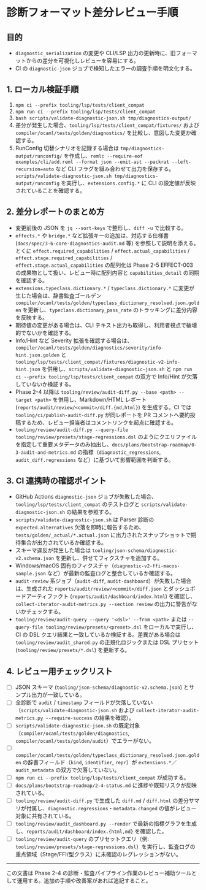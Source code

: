 # 診断フォーマット差分レビュー手順

## 目的
- `diagnostic_serialization` の変更や CLI/LSP 出力の更新時に、旧フォーマットからの差分を可視化しレビューを容易にする。
- CI の `diagnostic-json` ジョブで検知したエラーの調査手順を明文化する。

## 1. ローカル検証手順
1. `npm ci --prefix tooling/lsp/tests/client_compat`
2. `npm run ci --prefix tooling/lsp/tests/client_compat`
3. `bash scripts/validate-diagnostic-json.sh tmp/diagnostics-output/`
4. 差分が発生した場合、`tooling/lsp/tests/client_compat/fixtures/` および `compiler/ocaml/tests/golden/diagnostics/` を比較し、意図した変更か確認する。
5. RunConfig 切替シナリオを記録する場合は `tmp/diagnostics-output/runconfig/` を作成し、`remlc --require-eof examples/cli/add.reml --format json --emit-ast --packrat --left-recursion=auto` など CLI フラグを組み合わせて出力を保存する。`scripts/validate-diagnostic-json.sh tmp/diagnostics-output/runconfig` を実行し、`extensions.config.*` に CLI の設定値が反映されていることを確認する。

## 2. 差分レポートのまとめ方
- 変更前後の JSON を `jq --sort-keys` で整形し、`diff -u` で比較する。
- `effects.*` や `bridge.*` など拡張キーの追加は、対応する仕様書 (`docs/spec/3-6-core-diagnostics-audit.md` 等) を参照して説明を添える。とくに `effect.required_capabilities` / `effect.actual_capabilities` / `effect.stage.required_capabilities` / `effect.stage.actual_capabilities` の配列化は Phase 2-5 EFFECT-003 の成果物として扱い、レビュー時に配列内容と `capabilities_detail` の同期を確認する。
- `extensions.typeclass.dictionary.*` / `typeclass.dictionary.*` に変更が生じた場合は、辞書監査ゴールデン `compiler/ocaml/tests/golden/typeclass_dictionary_resolved.json.golden` を更新し、`typeclass.dictionary_pass_rate` のトラッキングに差分内容を反映する。
- 期待値の変更がある場合は、CLI テキスト出力も取得し、利用者視点で破壊的でないかを確認する。
- Info/Hint など Severity 拡張を確認する場合は、`compiler/ocaml/tests/golden/diagnostics/severity/info-hint.json.golden` と `tooling/lsp/tests/client_compat/fixtures/diagnostic-v2-info-hint.json` を併用し、`scripts/validate-diagnostic-json.sh` と `npm run ci --prefix tooling/lsp/tests/client_compat` の双方で Info/Hint が欠落していないか検証する。
- Phase 2-4 以降は `tooling/review/audit-diff.py --base <path> --target <path>` を併用し、Markdown/HTML レポート (`reports/audit/review/<commit>/diff.{md,html}`) を生成する。CI では `tooling/ci/publish-audit-diff.py` が同レポートを PR コメントへ要約投稿するため、レビュー担当者はコメントリンクを起点に確認する。
- `tooling/review/audit-diff.py --query-file tooling/review/presets/stage-regressions.dsl` のようにクエリファイルを指定して重要メタデータのみ抽出し、`docs/plans/bootstrap-roadmap/0-3-audit-and-metrics.md` の指標（`diagnostic_regressions`, `audit_diff.regressions` など）に基づいて影響範囲を判断する。

## 3. CI 連携時の確認ポイント
- GitHub Actions `diagnostic-json` ジョブが失敗した場合、`tooling/lsp/tests/client_compat` のテストログと `scripts/validate-diagnostic-json.sh` の結果を参照する。
- `scripts/validate-diagnostic-json.sh` は Parser 診断の `expected.alternatives` 欠落を即時に報告するため、`tests/golden/_actual/*.actual.json` に出力されたスナップショットで期待集合が出力されているか確認する。
- スキーマ違反が発生した場合は `tooling/json-schema/diagnostic-v2.schema.json` を更新し、併せてフィクスチャを追加する。
- Windows/macOS 固有のフィクスチャ（`diagnostic-v2-ffi-macos-sample.json` など）が最新の監査ログと整合しているか確認する。
- `audit-review` 系ジョブ（`audit-diff`, `audit-dashboard`）が失敗した場合は、生成された `reports/audit/review/<commit>/diff.json` とダッシュボードアーティファクト (`reports/audit/dashboard/index.html`) を確認し、`collect-iterator-audit-metrics.py --section review` の出力に警告がないかチェックする。
- `tooling/review/audit-query --query '<dsl>' --from <path>` または `--query-file tooling/review/presets/<preset>.dsl` をローカルで実行し、CI の DSL クエリ結果と一致しているか検証する。差異がある場合は `tooling/review/audit_shared.py` の正規化ロジックまたは DSL プリセット (`tooling/review/presets/*.dsl`) を更新する。

## 4. レビュー用チェックリスト
- [ ] JSON スキーマ (`tooling/json-schema/diagnostic-v2.schema.json`) とサンプル出力が一致している。
- [ ] 全診断で `audit` / `timestamp` フィールドが欠落していない（`scripts/validate-diagnostic-json.sh` および `collect-iterator-audit-metrics.py --require-success` の結果を確認）。
- [ ] `scripts/validate-diagnostic-json.sh` の既定対象（`compiler/ocaml/tests/golden/diagnostics`, `compiler/ocaml/tests/golden/audit`）でエラーがない。
- [ ] `compiler/ocaml/tests/golden/typeclass_dictionary_resolved.json.golden` の辞書フィールド（`kind`, `identifier`, `repr`）が `extensions.*`／`audit_metadata` の双方で欠落していない。
- [ ] `npm run ci --prefix tooling/lsp/tests/client_compat` が成功する。
- [ ] `docs/plans/bootstrap-roadmap/2-4-status.md` に進捗や既知リスクが反映されている。
- [ ] `tooling/review/audit-diff.py` で生成した `diff.md` / `diff.html` の差分サマリが付属し、`diagnostic.regressions`・`metadata.changed` の値がレビュー対象に共有されている。
- [ ] `tooling/review/audit_dashboard.py --render` で最新の指標グラフを生成し、`reports/audit/dashboard/index.{html,md}` を確認した。
- [ ] `tooling/review/audit-query` のプリセットクエリ（例: `tooling/review/presets/stage-regressions.dsl`）を実行し、監査ログの重点領域（Stage/FFI/型クラス）に未確認のレグレッションがない。

---

この文書は Phase 2-4 の診断・監査パイプライン作業のレビュー補助ツールとして運用する。追加の手順や改善案があれば追記すること。
